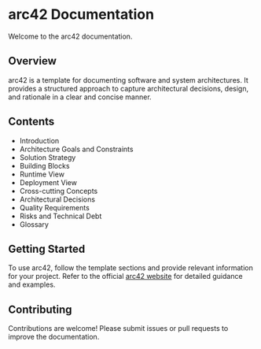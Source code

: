 # arc42 Documentation

Welcome to the arc42 documentation.

## Overview

arc42 is a template for documenting software and system architectures. It provides a structured approach to capture architectural decisions, design, and rationale in a clear and concise manner.

## Contents

- Introduction
- Architecture Goals and Constraints
- Solution Strategy
- Building Blocks
- Runtime View
- Deployment View
- Cross-cutting Concepts
- Architectural Decisions
- Quality Requirements
- Risks and Technical Debt
- Glossary

## Getting Started

To use arc42, follow the template sections and provide relevant information for your project. Refer to the official [arc42 website](https://arc42.org/) for detailed guidance and examples.

## Contributing

Contributions are welcome! Please submit issues or pull requests to improve the documentation.